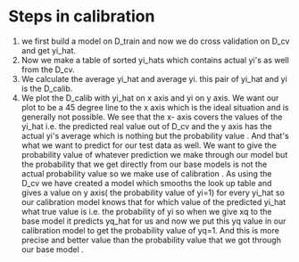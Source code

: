 # Steps in calibration
1. we first build a model on D_train and now we do cross validation on D_cv and get yi_hat.
2. Now we make a table of sorted yi_hats which contains actual yi's as well from the D_cv.
3. We calculate the average yi_hat and average yi. this pair of yi_hat and yi is the D_calib.
4. We plot the D_calib with yi_hat on x axis and yi on y axis. We want our plot to be a 45 degree line to the x axis which is the ideal situation and is generally not possible. We see that the x- axis covers the values of the yi_hat i.e. the predicted real value out of D_cv and the y axis has the actual yi's average which is nothing but the probability value . And that's what we want to predict for our test data as well.
We want to give the probability value of whatever prediction we make through our model but the probability that we get directly from our base models is not the actual probability value so we make use of calibration . As using the D_cv we have created a model which smooths the look up table and gives a value on y axis( the probability value of yi=1) for every yi_hat so our calibration model knows that for which value of the predicted yi_hat what true value is i.e. the probability of yi so when we give xq to the base model it predicts yq_hat for us and now we put this yq value in our calibration model to get the probability value of yq=1. And this is more precise and better value than the probability value that we got through our base model . 
